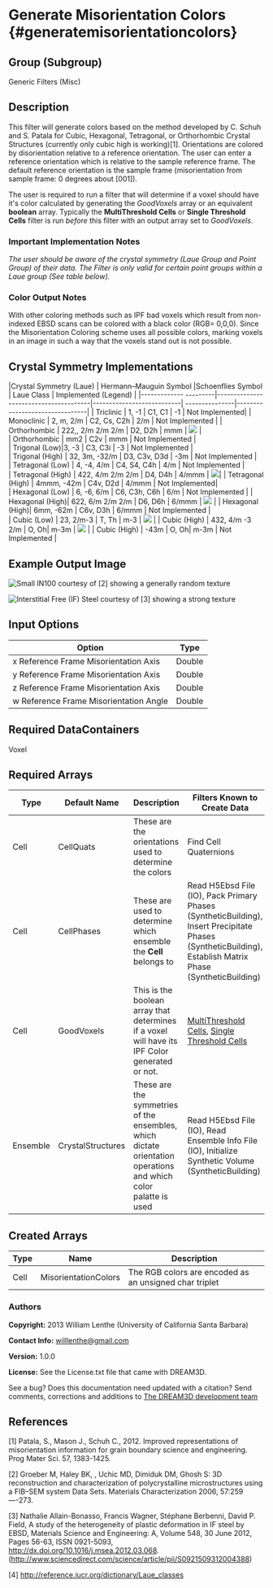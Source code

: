 Generate Misorientation Colors {#generatemisorientationcolors}
========

## Group (Subgroup) ##
Generic Filters (Misc)

## Description ##
This filter will generate colors based on the method developed by C. Schuh and S. Patala for Cubic, Hexagonal, Tetragonal, or Orthorhombic Crystal Structures (currently only cubic high is working)[1]. Orientations are colored by disorientation relative to a reference orientation. The user can enter a reference orientation which is relative to the sample reference frame. The default reference orientation is the sample frame (misorientation from sample frame: 0 degrees about [001]). 

The user is required to run a filter that will determine if a voxel should have it's color calculated by generating the _GoodVoxels_ array or an equivalent **boolean** array. Typically the **MultiThreshold Cells** or **Single Threshold Cells** filter is run _before_ this filter with an output array set to _GoodVoxels_.

### Important Implementation Notes ###
_The user should be aware of the crystal symmetry (Laue Group and Point Group) of their data. The Filter is only valid for certain point groups within a Laue group (See table below)._

### Color Output Notes ###

With other coloring methods such as IPF bad voxels which result from non-indexed EBSD scans can be colored with a black color (RGB= 0,0,0). Since the Misorientation Coloring scheme uses all possible colors, marking voxels in an image in such a way that the voxels stand out is not possible.

## Crystal Symmetry Implementations ##

|Crystal Symmetry (Laue) | Hermann–Mauguin  Symbol |Schoenflies Symbol | Laue Class | Implemented  (Legend) |
|------------- ---------|---------------------------------------|---------------------------| ---------------|--------------------------------|
| Triclinic | 1, -1  |  C1, C1 | -1 | Not Implemented| 
| Monoclinic | 2, m, 2/m | C2, Cs, C2h | 2/m | Not Implemented | 
| Orthorhombic | 222,, 2/m 2/m 2/m | D2, D2h | mmm | ![](MisorientationLegendD2_222.png) |  
| Orthorhombic | mm2 | C2v | mmm | Not Implemented |  
| Trigonal (Low)|3, -3 | C3, C3i | -3 | Not Implemented |  
| Trigonal (High)  | 32, 3m, -32/m | D3, C3v, D3d | -3m | Not Implemented |  
| Tetragonal (Low) | 4, -4, 4/m | C4, S4, C4h | 4/m | Not Implemented |  
| Tetragonal (High) | 422,  4/m 2/m 2/m | D4, D4h | 4/mmm |  ![](MisorientationLegendD4_422.png)|
| Tetragonal (High) | 4mmm, -42m | C4v, D2d | 4/mmm | Not Implemented|  
| Hexagonal (Low) | 6, -6, 6/m | C6, C3h, C6h | 6/m | Not Implemented |
| Hexagonal  (High)| 622, 6/m 2/m 2/m | D6, D6h | 6/mmm | ![](MisorientationLegendD6_622.png) |
| Hexagonal  (High)| 6mm, -62m | C6v, D3h | 6/mmm | Not Implemented |  
| Cubic (Low) | 23, 2/m-3 | T, Th | m-3 | ![](MisorientationLegendT_23.png) |
| Cubic (High) | 432, 4/m -3 2/m | O, Oh| m-3m | ![](MisorientationLegendO_432.png) | 
| Cubic (High) | -43m | O, Oh| m-3m | Not Implemented | 
    
## Example Output Image ##

![Small IN100 courtesy of [2] showing a generally random texture](MisoColor_Small_IN100.png)

![Interstitial Free (IF) Steel courtesy of [3] showing a strong texture](Miso_fw-ar-IF1-avtr12-corr.png)


## Input Options ##

| Option | Type |
|-------|-------|
| x Reference Frame Misorientation Axis | Double |
| y Reference Frame Misorientation Axis | Double |
| z Reference Frame Misorientation Axis | Double |
| w Reference Frame Misorientation Angle| Double |


## Required DataContainers ##

Voxel

## Required Arrays ##

| Type | Default Name | Description  | Filters Known to Create Data |
|------|--------------|------------|-----|
| Cell | CellQuats |  These are the orientations used to determine the colors | Find Cell Quaternions |
| Cell | CellPhases |  These are used to determine which ensemble the **Cell** belongs to | Read H5Ebsd File (IO), Pack Primary Phases (SyntheticBuilding), Insert Precipitate Phases (SyntheticBuilding), Establish Matrix Phase (SyntheticBuilding) |  
| Cell | GoodVoxels | This is the boolean array that determines if a voxel will have its IPF Color generated or not. | [MultiThreshold Cells](multithresholdcells.html), [Single Threshold Cells](singlethresholdcells.html) |
| Ensemble | CrystalStructures |  These are the symmetries of the ensembles, which dictate orientation operations and which color palatte is used | Read H5Ebsd File (IO), Read Ensemble Info File (IO), Initialize Synthetic Volume (SyntheticBuilding) |

## Created Arrays ##

| Type | Name | Description |
|------|------|-------------|
| Cell | MisorientationColors | The RGB colors are encoded as an unsigned char triplet  |


### Authors ###


**Copyright:** 2013 William Lenthe (University of California Santa Barbara)

**Contact Info:** willlenthe@gmail.com

**Version:** 1.0.0

**License:** See the License.txt file that came with DREAM3D.

See a bug? Does this documentation need updated with a citation? Send comments, corrections and additions to [The DREAM3D development team](mailto:dream3d@bluequartz.net?subject=Documentation%20Correction)

## References ##


[1] Patala, S., Mason J., Schuh C., 2012. Improved representations of misorientation information for grain boundary science and engineering. Prog Mater Sci. 57, 1383-1425.

[2] Groeber M, Haley BK, , Uchic MD, Dimiduk DM, Ghosh S: 3D reconstruction and characterization of polycrystalline microstructures using a FIB–SEM system Data Sets. Materials Characterization 2006, 57:259—-273.

[3] Nathalie Allain-Bonasso, Francis Wagner, Stéphane Berbenni, David P. Field, A study of the heterogeneity of plastic deformation in IF steel by EBSD, Materials Science and Engineering: A, Volume 548, 30 June 2012, Pages 56-63, ISSN 0921-5093, http://dx.doi.org/10.1016/j.msea.2012.03.068.
(http://www.sciencedirect.com/science/article/pii/S0921509312004388)

[4] http://reference.iucr.org/dictionary/Laue_classes
